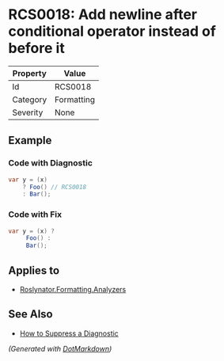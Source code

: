 # RCS0018: Add newline after conditional operator instead of before it

| Property | Value      |
| -------- | ---------- |
| Id       | RCS0018    |
| Category | Formatting |
| Severity | None       |

## Example

### Code with Diagnostic

```csharp
var y = (x)
    ? Foo() // RCS0018
    : Bar();
```

### Code with Fix

```csharp
var y = (x) ?
     Foo() :
     Bar();
```

## Applies to

* [Roslynator.Formatting.Analyzers](https://www.nuget.org/packages/Roslynator.Formatting.Analyzers)

## See Also

* [How to Suppress a Diagnostic](../HowToConfigureAnalyzers.md#how-to-suppress-a-diagnostic)


*\(Generated with [DotMarkdown](http://github.com/JosefPihrt/DotMarkdown)\)*